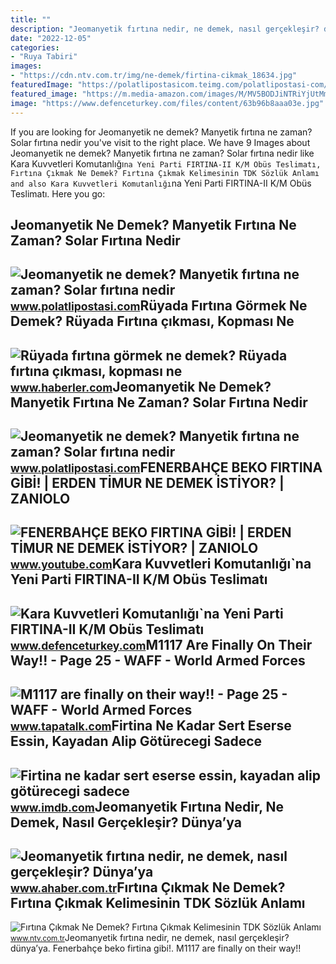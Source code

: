 ```yaml
---
title: ""
description: "Jeomanyetik fırtına nedir, ne demek, nasıl gerçekleşir? dünya’ya"
date: "2022-12-05"
categories:
- "Ruya Tabiri"
images:
- "https://cdn.ntv.com.tr/img/ne-demek/firtina-cikmak_18634.jpg"
featuredImage: "https://polatlipostasicom.teimg.com/polatlipostasi-com/uploads/2023/11/firtina.webp"
featured_image: "https://m.media-amazon.com/images/M/MV5BODJiNTRiYjUtMmZlYy00NWM0LWEwMTItYjYxN2E4Mzc4M2IzXkEyXkFqcGdeQXVyNDg4MjkzNDk@._V1_FMjpg_UX1000_.jpg"
image: "https://www.defenceturkey.com/files/content/63b96b8aaa03e.jpg"
---
```


If you are looking for Jeomanyetik ne demek? Manyetik fırtına ne zaman? Solar fırtına nedir you've visit to the right place. We have 9 Images about Jeomanyetik ne demek? Manyetik fırtına ne zaman? Solar fırtına nedir like Kara Kuvvetleri Komutanlığı`na Yeni Parti FIRTINA-II K/M Obüs Teslimatı, Fırtına Çıkmak Ne Demek? Fırtına Çıkmak Kelimesinin TDK Sözlük Anlamı and also Kara Kuvvetleri Komutanlığı`na Yeni Parti FIRTINA-II K/M Obüs Teslimatı. Here you go:

Jeomanyetik Ne Demek? Manyetik Fırtına Ne Zaman? Solar Fırtına Nedir
--------------------------------------------------------------------

 ![Jeomanyetik ne demek? Manyetik fırtına ne zaman? Solar fırtına nedir](https://polatlipostasicom.teimg.com/polatlipostasi-com/uploads/2023/11/firtina.webp) <small>www.polatlipostasi.com</small>Rüyada Fırtına Görmek Ne Demek? Rüyada Fırtına çıkması, Kopması Ne
------------------------------------------------------------------

 ![Rüyada fırtına görmek ne demek? Rüyada fırtına çıkması, kopması ne](https://i.hbrcdn.com/haber/2022/11/02/ruyada-firtina-gormek-ne-demek-ruyada-firtina-15401517_9914_amp.jpg) <small>www.haberler.com</small>Jeomanyetik Ne Demek? Manyetik Fırtına Ne Zaman? Solar Fırtına Nedir
--------------------------------------------------------------------

 ![Jeomanyetik ne demek? Manyetik fırtına ne zaman? Solar fırtına nedir](https://polatlipostasicom.teimg.com/crop/1280x720/polatlipostasi-com/uploads/2023/11/solar-firtina.png) <small>www.polatlipostasi.com</small>FENERBAHÇE BEKO FIRTINA GİBİ! | ERDEN TİMUR NE DEMEK İSTİYOR? | ZANIOLO
-----------------------------------------------------------------------

 ![FENERBAHÇE BEKO FIRTINA GİBİ! | ERDEN TİMUR NE DEMEK İSTİYOR? | ZANIOLO](https://i.ytimg.com/vi/LV307y1ffsQ/maxresdefault_live.jpg) <small>www.youtube.com</small>Kara Kuvvetleri Komutanlığı`na Yeni Parti FIRTINA-II K/M Obüs Teslimatı
-----------------------------------------------------------------------

 ![Kara Kuvvetleri Komutanlığı`na Yeni Parti FIRTINA-II K/M Obüs Teslimatı](https://www.defenceturkey.com/files/content/63b96b8aaa03e.jpg) <small>www.defenceturkey.com</small>M1117 Are Finally On Their Way!! - Page 25 - WAFF - World Armed Forces
----------------------------------------------------------------------

 ![M1117 are finally on their way!! - Page 25 - WAFF - World Armed Forces](https://www.millisavunma.com/wp-content/uploads/2016/05/firtina-obusu.jpg) <small>www.tapatalk.com</small>Firtina Ne Kadar Sert Eserse Essin, Kayadan Alip Götürecegi Sadece
------------------------------------------------------------------

 ![Firtina ne kadar sert eserse essin, kayadan alip götürecegi sadece](https://m.media-amazon.com/images/M/MV5BODJiNTRiYjUtMmZlYy00NWM0LWEwMTItYjYxN2E4Mzc4M2IzXkEyXkFqcGdeQXVyNDg4MjkzNDk@._V1_FMjpg_UX1000_.jpg) <small>www.imdb.com</small>Jeomanyetik Fırtına Nedir, Ne Demek, Nasıl Gerçekleşir? Dünya’ya
----------------------------------------------------------------

 ![Jeomanyetik fırtına nedir, ne demek, nasıl gerçekleşir? Dünya’ya](https://iaahbr.tmgrup.com.tr/0081b5/0/0/0/0/0/0?u=https://iahbr.tmgrup.com.tr/2023/11/06/jeomanyetik-firtina-nedir-ne-demek-nasil-gerceklesir-dunyaya-etkileri-neler-iste-firtinanin-tum-sonuclari-1699260962561.jpg&mw=616) <small>www.ahaber.com.tr</small>Fırtına Çıkmak Ne Demek? Fırtına Çıkmak Kelimesinin TDK Sözlük Anlamı
---------------------------------------------------------------------

 ![Fırtına Çıkmak Ne Demek? Fırtına Çıkmak Kelimesinin TDK Sözlük Anlamı](https://cdn.ntv.com.tr/img/ne-demek/firtina-cikmak_18634.jpg) <small>www.ntv.com.tr</small>Jeomanyetik fırtına nedir, ne demek, nasıl gerçekleşir? dünya’ya. Fenerbahçe beko firtina gi̇bi̇!. M1117 are finally on their way!!
